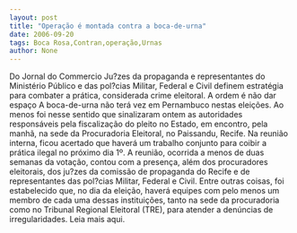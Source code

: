 ```yaml
---
layout: post
title: "Operação é montada contra a boca-de-urna"
date: 2006-09-20
tags: Boca Rosa,Contran,operação,Urnas
author: None
---
```

Do Jornal do Commercio
Ju?zes da propaganda e representantes do Ministério Público e das pol?cias Militar, Federal e Civil definem estratégia para combater a prática, considerada crime eleitoral. A ordem é não dar espaço 
A boca-de-urna não terá vez em Pernambuco nestas eleições. Ao menos foi nesse sentido que sinalizaram ontem as autoridades responsáveis pela fiscalização do pleito no Estado, em encontro, pela manhã, na sede da Procuradoria Eleitoral, no Paissandu, Recife. Na reunião interna, ficou acertado que haverá um trabalho conjunto para coibir a prática ilegal no próximo dia 1º. A reunião, ocorrida a menos de duas semanas da votação, contou com a presença, além dos procuradores eleitorais, dos ju?zes da comissão de propaganda do Recife e de representantes das pol?cias Militar, Federal e Civil. Entre outras coisas, foi estabelecido que, no dia da eleição, haverá equipes com pelo menos um membro de cada uma dessas instituições, tanto na sede da procuradoria como no Tribunal Regional Eleitoral (TRE), para atender a denúncias de irregularidades. Leia mais aqui. 